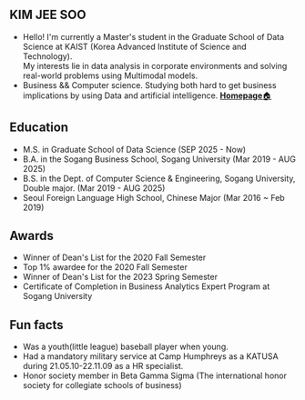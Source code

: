 ## KIM JEE SOO
- Hello! I'm currently a Master's student in the Graduate School of Data Science at KAIST (Korea Advanced Institute of Science and Technology).  
My interests lie in data analysis in corporate environments and solving real-world problems using Multimodal models.
- Business && Computer science. Studying both hard to get business implications by using Data and artificial intelligence.
[**Homepage**🏠](https://eidophor.github.io)

## Education
- M.S. in Graduate School of Data Science  (SEP 2025 - Now)
- B.A. in the Sogang Business School, Sogang University (Mar 2019 - AUG 2025)
- B.S. in the Dept. of Computer Science & Engineering, Sogang University, Double major. (Mar 2019 - AUG 2025)
- Seoul Foreign Language High School, Chinese Major (Mar 2016 ~ Feb 2019)

## Awards
- Winner of Dean's List for the 2020 Fall Semester
- Top 1% awardee for the 2020 Fall Semester
- Winner of Dean's List for the 2023 Spring Semester
- Certificate of Completion in Business Analytics Expert Program at Sogang University 

## Fun facts
- Was a youth(little league) baseball player when young.
- Had a mandatory military service at Camp Humphreys as a KATUSA during 21.05.10-22.11.09 as a HR specialist.
- Honor society member in Beta Gamma Sigma (The international honor society for collegiate schools of business)
  

